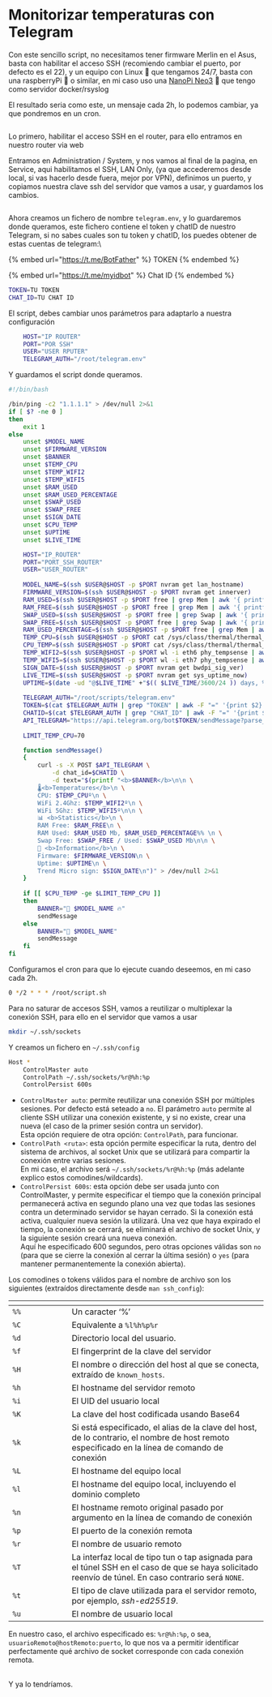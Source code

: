 # Monitorizar temperaturas con Telegram

Con este sencillo script, no necesitamos tener firmware Merlin en el Asus, basta con habilitar el acceso SSH (recomiendo cambiar el puerto, por defecto es el 22), y un equipo con Linux 🐧 que tengamos 24/7, basta con una raspberryPi 🍓 o similar, en mi caso uso una [NanoPi Neo3](https://wiki.friendlyelec.com/wiki/index.php/NanoPi\_NEO3) 🐍 que tengo como servidor docker/rsyslog



El resultado seria como este, un mensaje cada 2h, lo podemos cambiar, ya que pondremos en un cron.&#x20;

<figure><img src="../.gitbook/assets/Captura desde 2023-07-07 08-14-19.png" alt=""><figcaption></figcaption></figure>

Lo primero, habilitar el acceso SSH en el router, para ello entramos en nuestro router via web

Entramos en Administration / System, y nos vamos al final de la pagina, en Service, aqui habilitamos el SSH, LAN Only, (ya que accederemos desde local, si vas hacerlo desde fuera, mejor por VPN), definimos un puerto, y copiamos nuestra clave ssh del servidor que vamos a usar, y guardamos los cambios.

<figure><img src="../.gitbook/assets/image (1) (1) (1) (1) (1) (1) (1) (1) (1).png" alt=""><figcaption></figcaption></figure>



Ahora creamos un fichero de nombre `telegram.env`, y lo guardaremos donde queramos, este fichero contiene el token y chatID de nuestro Telegram, si no sabes cuales son tu token y chatID, los puedes obtener de estas cuentas de telegram:\


{% embed url="https://t.me/BotFather" %}
TOKEN
{% endembed %}

{% embed url="https://t.me/myidbot" %}
Chat ID
{% endembed %}

```sh
TOKEN=TU TOKEN
CHAT_ID=TU CHAT ID
```



El script, debes cambiar unos parámetros para adaptarlo a nuestra configuración

```sh
    HOST="IP ROUTER"
    PORT="POR SSH"
    USER="USER RPUTER"
    TELEGRAM_AUTH="/root/telegram.env"
```



Y guardamos el script donde queramos.&#x20;

```sh
#!/bin/bash

/bin/ping -c2 "1.1.1.1" > /dev/null 2>&1
if [ $? -ne 0 ]
then
    exit 1
else
    unset $MODEL_NAME
    unset $FIRMWARE_VERSION
    unset $BANNER
    unset $TEMP_CPU
    unset $TEMP_WIFI2
    unset $TEMP_WIFI5
    unset $RAM_USED
    unset $RAM_USED_PERCENTAGE
    unset $SWAP_USED
    unset $SWAP_FREE   
    unset $SIGN_DATE
    unset $CPU_TEMP
    unset $UPTIME
    unset $LIVE_TIME

    HOST="IP_ROUTER"
    PORT="PORT_SSH_ROUTER"
    USER="USER_ROUTER"
    
    MODEL_NAME=$(ssh $USER@$HOST -p $PORT nvram get lan_hostname)
    FIRMWARE_VERSION=$(ssh $USER@$HOST -p $PORT nvram get innerver)
    RAM_USED=$(ssh $USER@$HOST -p $PORT free | grep Mem | awk '{ printf("%.1f", $3 / 1024) }')
    RAM_FREE=$(ssh $USER@$HOST -p $PORT free | grep Mem | awk '{ printf("%.1f", $4 / 1024) }')
    SWAP_USED=$(ssh $USER@$HOST -p $PORT free | grep Swap | awk '{ printf("%.1f", $3 / 1024) }')
    SWAP_FREE=$(ssh $USER@$HOST -p $PORT free | grep Swap | awk '{ printf("%.1f", $4 / 1024) }')
    RAM_USED_PERCENTAGE=$(ssh $USER@$HOST -p $PORT free | grep Mem | awk '{ printf("%.2f", $3/$2 * 100.0) }')
    TEMP_CPU=$(ssh $USER@$HOST -p $PORT cat /sys/class/thermal/thermal_zone0/temp | awk '{printf("%.1f\n", $1 / 1000) }')
    CPU_TEMP=$(ssh $USER@$HOST -p $PORT cat /sys/class/thermal/thermal_zone0/temp | awk '{printf("%.0f\n", $1 / 1000) }')
    TEMP_WIFI2=$(ssh $USER@$HOST -p $PORT wl -i eth6 phy_tempsense | awk '{print $1 / 2 + 20}')
    TEMP_WIFI5=$(ssh $USER@$HOST -p $PORT wl -i eth7 phy_tempsense | awk '{print $1 / 2 + 20}')
    SIGN_DATE=$(ssh $USER@$HOST -p $PORT nvram get bwdpi_sig_ver)
    LIVE_TIME=$(ssh $USER@$HOST -p $PORT nvram get sys_uptime_now)
    UPTIME=$(date -ud "@$LIVE_TIME" +"$(( $LIVE_TIME/3600/24 )) days, %Hh %Mm")
    
    TELEGRAM_AUTH="/root/scripts/telegram.env"
    TOKEN=$(cat $TELEGRAM_AUTH | grep "TOKEN" | awk -F "=" '{print $2}')
    CHATID=$(cat $TELEGRAM_AUTH | grep "CHAT_ID" | awk -F "=" '{print $2}')
    API_TELEGRAM="https://api.telegram.org/bot$TOKEN/sendMessage?parse_mode=HTML"
    
    LIMIT_TEMP_CPU=70

    function sendMessage()
    {
        curl -s -X POST $API_TELEGRAM \
            -d chat_id=$CHATID \
            -d text="$(printf "<b>$BANNER</b>\n\n \
        🌡<b>Temperatures</b>\n \
        CPU: $TEMP_CPUº\n \
        WiFi 2.4Ghz: $TEMP_WIFI2º\n \
        WiFi 5Ghz: $TEMP_WIFI5º\n\n \
        📊 <b>Statistics</b>\n \
        RAM Free: $RAM_FREE\n \
        RAM Used: $RAM_USED Mb, $RAM_USED_PERCENTAGE%% \n \
        Swap Free: $SWAP_FREE / Used: $SWAP_USED Mb\n\n \
        📝 <b>Information</b>\n \
        Firmware: $FIRMWARE_VERSION\n \
        Uptime: $UPTIME\n \
        Trend Micro sign: $SIGN_DATE\n")" > /dev/null 2>&1
    }
    
    if [[ $CPU_TEMP -ge $LIMIT_TEMP_CPU ]]
    then
        BANNER="📡 $MODEL_NAME 🔥"
        sendMessage
    else
        BANNER="📡 $MODEL_NAME"
        sendMessage
    fi
fi
```

Configuramos el cron para que lo ejecute cuando deseemos, en mi caso cada 2h.

```sh
0 */2 * * * /root/script.sh
```



Para no saturar de accesos SSH, vamos a reutilizar o multiplexar la conexión SSH, para ello en el servidor que vamos a usar

```sh
mkdir ~/.ssh/sockets
```

Y creamos un fichero en `~/.ssh/config`

```sh
Host *
    ControlMaster auto
    ControlPath ~/.ssh/sockets/%r@%h:%p
    ControlPersist 600s
```

* `ControlMaster auto`: permite reutilizar una conexión SSH por múltiples sesiones. Por defecto está seteado a `no`. El parámetro `auto` permite al cliente SSH utilizar una conexión existente, y si no existe, crear una nueva (el caso de la primer sesión contra un servidor).\
  Esta opción requiere de otra opción: `ControlPath`, para funcionar.
* `ControlPath <ruta>`: esta opción permite especificar la ruta, dentro del sistema de archivos, al socket Unix que se utilizará para compartir la conexión entre varias sesiones.\
  En mi caso, el archivo será `~/.ssh/sockets/%r@%h:%p` (más adelante explico estos comodines/wildcards).
* `ControlPersist 600s`: esta opción debe ser usada junto con ControlMaster, y permite especificar el tiempo que la conexión principal permanecerá activa en segundo plano una vez que todas las sesiones contra un determinado servidor se hayan cerrado. Si la conexión está activa, cualquier nueva sesión la utilizará. Una vez que haya expirado el tiempo, la conexión se cerrará, se eliminará el archivo de socket Unix, y la siguiente sesión creará una nueva conexión.\
  Aquí he especificado 600 segundos, pero otras opciones válidas son `no` (para que se cierre la conexión al cerrar la última sesión) o `yes` (para mantener permanentemente la conexión abierta).

Los comodines o tokens válidos para el nombre de archivo son los siguientes (extraídos directamente desde `man ssh_config`):

<table data-header-hidden><thead><tr><th width="101"></th><th></th></tr></thead><tbody><tr><td><code>%%</code></td><td>Un caracter ‘%’</td></tr><tr><td><code>%C</code></td><td>Equivalente a <code>%l%h%p%r</code></td></tr><tr><td><code>%d</code></td><td>Directorio local del usuario.</td></tr><tr><td><code>%f</code></td><td>El fingerprint de la clave del servidor</td></tr><tr><td><code>%H</code></td><td>El nombre o dirección del host al que se conecta, extraído de <code>known_hosts</code>.</td></tr><tr><td><code>%h</code></td><td>El hostname del servidor remoto</td></tr><tr><td><code>%i</code></td><td>El UID del usuario local</td></tr><tr><td><code>%K</code></td><td>La clave del host codificada usando Base64</td></tr><tr><td><code>%k</code></td><td>Si está especificado, el alias de la clave del host, de lo contrario, el nombre de host remoto especificado en la línea de comando de conexión</td></tr><tr><td><code>%L</code></td><td>El hostname del equipo local</td></tr><tr><td><code>%l</code></td><td>El hostname del equipo local, incluyendo el dominio completo</td></tr><tr><td><code>%n</code></td><td>El hostname remoto original pasado por argumento en la línea de comando de conexión</td></tr><tr><td><code>%p</code></td><td>El puerto de la conexión remota</td></tr><tr><td><code>%r</code></td><td>El nombre de usuario remoto</td></tr><tr><td><code>%T</code></td><td>La interfaz local de tipo tun o tap asignada para el túnel SSH en el caso de que se haya solicitado reenvío de túnel. En caso contrario será <code>NONE</code>.</td></tr><tr><td><code>%t</code></td><td>El tipo de clave utilizada para el servidor remoto, por ejemplo, <em>ssh-ed25519</em>.</td></tr><tr><td><code>%u</code></td><td>El nombre de usuario local</td></tr></tbody></table>

En nuestro caso, el archivo especificado es: `%r@%h:%p`, o sea, `usuarioRemoto@hostRemoto:puerto`, lo que nos va a permitir identificar perfectamente qué archivo de socket corresponde con cada conexión remota.

\
Y ya lo tendríamos.&#x20;
